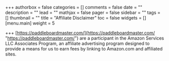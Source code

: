 +++
authorbox = false
categories = []
comments = false
date = ""
description = ""
lead = ""
mathjax = false
pager = false
sidebar = ""
tags = []
thumbnail = ""
title = "Affiliate Disclaimer"
toc = false
widgets = []
[menu.main]
weight = 5

+++
[https://paddleboardmaster.com/](https://paddleboardmaster.com/ "https://paddleboardmaster.com/") are a participant in the Amazon Services LLC Associates Program, an affiliate advertising program designed to provide a means for us to earn fees by linking to Amazon.com and affiliated sites.